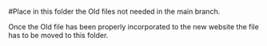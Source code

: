 #Place in this folder the Old files not needed in the main branch. 

Once the Old file has been properly incorporated to the new website 
the file has to be moved to this folder.  
